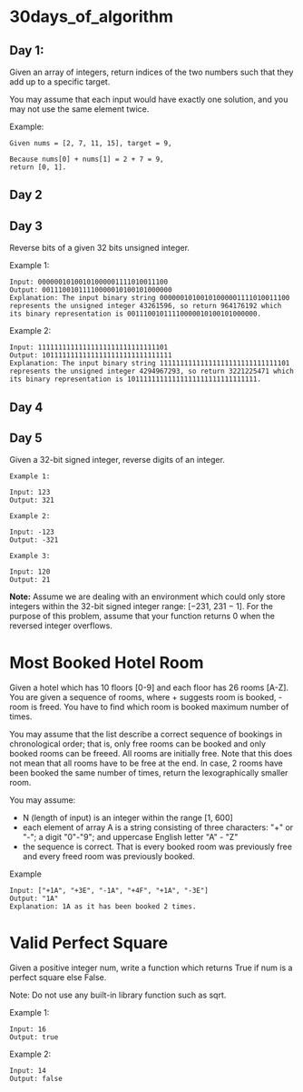 # 30days_of_algorithm

## Day 1:
Given an array of integers, return indices of the two numbers such that they add up to a specific target.

You may assume that each input would have exactly one solution, and you may not use the same element twice.

Example:
```
Given nums = [2, 7, 11, 15], target = 9,

Because nums[0] + nums[1] = 2 + 7 = 9,
return [0, 1].
```

## Day 2

## Day 3
Reverse bits of a given 32 bits unsigned integer.

Example 1:
```
Input: 00000010100101000001111010011100
Output: 00111001011110000010100101000000
Explanation: The input binary string 00000010100101000001111010011100 represents the unsigned integer 43261596, so return 964176192 which its binary representation is 00111001011110000010100101000000.
```
Example 2:
```
Input: 11111111111111111111111111111101
Output: 10111111111111111111111111111111
Explanation: The input binary string 11111111111111111111111111111101 represents the unsigned integer 4294967293, so return 3221225471 which its binary representation is 10111111111111111111111111111111.
```

## Day 4


## Day 5
Given a 32-bit signed integer, reverse digits of an integer.

```
Example 1:

Input: 123
Output: 321
```

```
Example 2:

Input: -123
Output: -321
```

```
Example 3:

Input: 120
Output: 21
```

**Note:**
Assume we are dealing with an environment which could only store integers within the 32-bit signed integer range: [−231,  231 − 1]. For the purpose of this problem, assume that your function returns 0 when the reversed integer overflows.

# Most Booked Hotel Room
Given a hotel which has 10 floors [0-9] and each floor has 26 rooms [A-Z]. You are given a sequence of rooms, where + suggests room is booked, - room is freed. You have to find which room is booked maximum number of times.

You may assume that the list describe a correct sequence of bookings in chronological order; that is, only free rooms can be booked and only booked rooms can be freeed. All rooms are initially free. Note that this does not mean that all rooms have to be free at the end. In case, 2 rooms have been booked the same number of times, return the lexographically smaller room.

You may assume:
- N (length of input) is an integer within the range [1, 600]
- each element of array A is a string consisting of three characters: "+" or "-"; a digit "0"-"9"; and uppercase English letter "A" - "Z"
- the sequence is correct. That is every booked room was previously free and every freed room was previously booked.

Example
```
Input: ["+1A", "+3E", "-1A", "+4F", "+1A", "-3E"]
Output: "1A"
Explanation: 1A as it has been booked 2 times.
```

# Valid Perfect Square
Given a positive integer num, write a function which returns True if num is a perfect square else False.

Note: Do not use any built-in library function such as sqrt.

Example 1:
```
Input: 16
Output: true
```
Example 2:
```
Input: 14
Output: false
```
